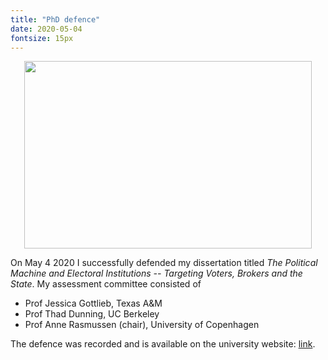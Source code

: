 ```yaml
---
title: "PhD defence"
date: 2020-05-04
fontsize: 15px
---
```



<p align="center">
  <img width="460" height="300" src="/Users/anderswoller/Dropbox/Website/AndersWoller.github.io/images/frontpage.jpg">
</p>


On May 4 2020 I successfully defended my dissertation titled *The Political Machine and Electoral Institutions -- Targeting Voters, Brokers and the State*. My assessment committee consisted of
* Prof Jessica Gottlieb, Texas A&M
* Prof Thad Dunning, UC Berkeley
* Prof Anne Rasmussen (chair), University of Copenhagen

The defence was recorded and is available on the university website: [link](https://polsci.ku.dk/uddannelser/phd/forsvar/anders-woller-nielsen/).
